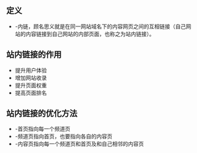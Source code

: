 ## 定义
+ -内链，顾名思义就是在同一网站域名下的内容网页之间的互相链接（自己网站的内容链接到自己网站的内部页面，也称之为站内链接）。
## 站内链接的作用
+ 提升用户体验
+ 增加网站收录
+ 提升页面权重
+ 提高页面排名
## 站内链接的优化方法
+ -首页指向每一个频道页
+ -频道页指向首页，也要指向各自的内容页
+ -内容页指向每一个频道页和首页及和自己相邻的内容页
